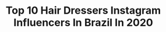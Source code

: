 ---
title: Top 10 Hair Dressers Instagram Influencers In Brazil In 2020
description: >-
  Find top hair dressers Instagram influencers in Brazil in 2020. Most popular hashtags: #hair #dresses #love #maquiagembrasil.
platform: Instagram
profiles:
  - username: "glenhew"
    fullname: >-
      Global Educator • Hair • Color
    location: "Brazil"
    followers: 20282
    engagement: 146
    commentsToLikes: 0.030881
    id: ckaovlu4454e10i785xy5jgs8
    verified: false
    hashtags: "#beigehair, #vietnam, #hair, #charityhaircut"
  - username: "alexandre_takao"
    fullname: >-
      Alexandre Takao Yamasato
    location: "Brazil"
    followers: 69762
    engagement: 146
    commentsToLikes: 0.124602
    id: ck0u1i655wznf0i191b58pajq
    verified: false
    hashtags: "#hairdressersstayingstrong, #scissorcut, #audreykawasaki, #sailormoondrawing"
  - username: "hannahleeoficial"
    fullname: >-
      𝙷𝚊𝚗𝚗𝚊𝚑∗
    location: "Brazil"
    followers: 69973
    engagement: 236
    commentsToLikes: 0.047102
    id: ckap8j95pok810i78k3pxmped
    verified: false
    hashtags: "#birthdaygirl, #park, #omelhordecg, #lightroom"
  - username: "brendacarvalhofer"
    fullname: >-
      Brenda Carvalho
    location: "Brazil"
    followers: 27392
    engagement: 256
    commentsToLikes: 0.289093
    id: ck6ugfdna2pho0j719vjnxaqk
    verified: false
    hashtags: "#poolparty, #rosa, #brilhou, #details"
  - username: "glamouratfifty"
    fullname: >-
      ♥´¨`•°..CARLA..°•´¨`♥
    location: "Brazil"
    followers: 17784
    engagement: 314
    commentsToLikes: 0.108721
    id: ck13ch5j90bli0i197tvu94qc
    verified: false
    hashtags: "#nigeriafashion, #greatshots, #fimdesemana, #christmas"
  - username: "daianyhank"
    fullname: >-
      D A I A N Y  H A N K
    location: "Brazil"
    followers: 116738
    engagement: 100
    commentsToLikes: 0.064562
    id: ck5cgqm40pd2i0i119zk4k5io
    verified: false
    hashtags: "#bday29, #unhaalmond, #happybirthday, #outifit"
  - username: "isabela_tesch"
    fullname: >-
      Isabela Theodorovicz Tesch
    location: "Brazil"
    followers: 4089
    engagement: 1316
    commentsToLikes: 0.051893
    id: ck8tb5lxkudpc0j78p4iaq51p
    verified: false
    hashtags: "#looks, #luzroxa, #beleza, #iluminador"
  - username: "rayluvilleroy"
    fullname: >-
      Raylu Villeroy
    location: "Brazil"
    followers: 12429
    engagement: 900
    commentsToLikes: 0.022949
    id: ck5qdfq61vcgz0i117d3cy22k
    verified: false
    hashtags: "#021rio, #tedio, #fina, #lookdodia"
  - username: "isabellarubisanchez"
    fullname: >-
      Isabelle 👈
    location: "Brazil"
    followers: 104960
    engagement: 211
    commentsToLikes: 0.023418
    id: ck8t3lmyo3nzq0j78o7fpc2rx
    verified: false
    hashtags: "#instalikes, #tops, #peru, #mensfashion"
---